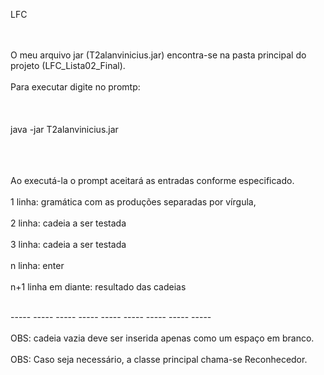 LFC</br></br>

<br>O meu arquivo jar (T2alanvinicius.jar) encontra-se na pasta principal do projeto (LFC_Lista02_Final).</br>
<br>Para executar digite no promtp:</br>
<br></br>
<br>   java -jar T2alanvinicius.jar</br>
</br>
</br>

<br>Ao executá-la o prompt aceitará as entradas conforme especificado.</br>
<br>1 linha: gramática com as produções separadas por vírgula,</br>
<br>2 linha: cadeia a ser testada</br>
<br>3 linha: cadeia a ser testada</br>
<br>n linha: enter</br>
<br>n+1 linha em diante: resultado das cadeias</br>

<br>----- ----- ----- ----- ----- ----- ----- ----- ----- </br>
<br>OBS: cadeia vazia deve ser inserida apenas como um espaço em branco.</br>
<br>OBS: Caso seja necessário, a classe principal chama-se Reconhecedor.</br>

